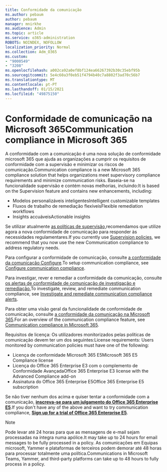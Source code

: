 ```yaml
---
title: Conformidade da comunicação
ms.author: pebaum
author: pebaum
manager: mnirkhe
ms.audience: Admin
ms.topic: article
ms.service: o365-administration
ROBOTS: NOINDEX, NOFOLLOW
localization_priority: Normal
ms.collection: Adm_O365
ms.custom:
- "9000549"
- "3208"
ms.openlocfilehash: a002ca92a0ef8bf124ea66267392b30c35ebf95b
ms.sourcegitcommit: 5e4c60a3f0eb51f4794b40c7a8802f3ad70c56b7
ms.translationtype: MT
ms.contentlocale: pt-PT
ms.lasthandoff: 01/15/2021
ms.locfileid: "49875150"
---
```

# <a name="communication-compliance-in-microsoft-365"></a><span data-ttu-id="a1ea9-102">Conformidade de comunicação na Microsoft 365</span><span class="sxs-lookup"><span data-stu-id="a1ea9-102">Communication compliance in Microsoft 365</span></span>

<span data-ttu-id="a1ea9-103">A conformidade com a comunicação é uma nova solução de conformidade microsoft 365 que ajuda as organizações a cumprir os requisitos de conformidade com a supervisão e minimizar os riscos de comunicação.</span><span class="sxs-lookup"><span data-stu-id="a1ea9-103">Communication compliance is a new Microsoft 365 compliance solution that helps organizations meet supervisory compliance requirements and minimize communication risks.</span></span> <span data-ttu-id="a1ea9-104">Baseia-se na funcionalidade supervisão e contém novas melhorias, incluindo:</span><span class="sxs-lookup"><span data-stu-id="a1ea9-104">It is based on the Supervision feature and contains new enhancements, including:</span></span>

- <span data-ttu-id="a1ea9-105">Modelos personalizáveis inteligentes</span><span class="sxs-lookup"><span data-stu-id="a1ea9-105">Intelligent customizable templates</span></span>
- <span data-ttu-id="a1ea9-106">Fluxos de trabalho de remediação flexíveis</span><span class="sxs-lookup"><span data-stu-id="a1ea9-106">Flexible remediation workflows</span></span>
- <span data-ttu-id="a1ea9-107">Insights accuáveis</span><span class="sxs-lookup"><span data-stu-id="a1ea9-107">Actionable insights</span></span>

<span data-ttu-id="a1ea9-108">Se utilizar atualmente [as políticas de supervisão,](https://docs.microsoft.com/microsoft-365/compliance/supervision-policies)recomendamos que utilize agora a nova conformidade de comunicação para responder às necessidades regulamentares.</span><span class="sxs-lookup"><span data-stu-id="a1ea9-108">If you currently use [Supervision policies](https://docs.microsoft.com/microsoft-365/compliance/supervision-policies), we recommend that you now use the new Communication compliance to address regulatory needs.</span></span>

<span data-ttu-id="a1ea9-109">Para configurar a conformidade de comunicação, consulte [a conformidade da comunicação Configure](https://docs.microsoft.com/microsoft-365/compliance/communication-compliance-configure).</span><span class="sxs-lookup"><span data-stu-id="a1ea9-109">To setup communication compliance, see [Configure communication compliance](https://docs.microsoft.com/microsoft-365/compliance/communication-compliance-configure).</span></span>

<span data-ttu-id="a1ea9-110">Para investigar, rever e remediar a conformidade da comunicação, consulte [os alertas de conformidade de comunicação de investigação e remediação.](https://docs.microsoft.com/microsoft-365/compliance/communication-compliance-investigate-remediate)</span><span class="sxs-lookup"><span data-stu-id="a1ea9-110">To investigate, review, and remediate communication compliance, see [Investigate and remediate communication compliance alerts](https://docs.microsoft.com/microsoft-365/compliance/communication-compliance-investigate-remediate).</span></span>

<span data-ttu-id="a1ea9-111">Para obter uma visão geral da funcionalidade de conformidade de comunicação, consulte [a conformidade da comunicação na Microsoft 365](https://docs.microsoft.com/microsoft-365/compliance/communication-compliance).</span><span class="sxs-lookup"><span data-stu-id="a1ea9-111">For an overview of the communication compliance feature, see [Communication compliance in Microsoft 365](https://docs.microsoft.com/microsoft-365/compliance/communication-compliance).</span></span>

<span data-ttu-id="a1ea9-112">Requisitos de licença: Os utilizadores monitorizados pelas políticas de comunicação devem ter um dos seguintes:</span><span class="sxs-lookup"><span data-stu-id="a1ea9-112">License requirements: Users monitored by communication policies must have one of the following:</span></span>

- <span data-ttu-id="a1ea9-113">Licença de conformidade Microsoft 365 E5</span><span class="sxs-lookup"><span data-stu-id="a1ea9-113">Microsoft 365 E5 Compliance license</span></span>
- <span data-ttu-id="a1ea9-114">Licença do Office 365 Enterprise E3 com o complemento de Conformidade Avançada</span><span class="sxs-lookup"><span data-stu-id="a1ea9-114">Office 365 Enterprise E3 license with the Advanced Compliance add-on</span></span>
- <span data-ttu-id="a1ea9-115">Assinatura do Office 365 Enterprise E5</span><span class="sxs-lookup"><span data-stu-id="a1ea9-115">Office 365 Enterprise E5 subscription</span></span>

<span data-ttu-id="a1ea9-116">Se não tiver nenhum dos acima e quiser tentar a conformidade com a comunicação, **[inscreva-se para um julgamento do Office 365 Enterprise E5](https://go.microsoft.com/fwlink/p/?LinkID=698279)**.</span><span class="sxs-lookup"><span data-stu-id="a1ea9-116">If you don't have any of the above and want to try communication compliance, **[Sign up for a trial of Office 365 Enterprise E5](https://go.microsoft.com/fwlink/p/?LinkID=698279)**.</span></span>

> [!NOTE]
> <span data-ttu-id="a1ea9-117">Pode levar até 24 horas para que as mensagens de e-mail sejam processadas na íntegra numa apólice.</span><span class="sxs-lookup"><span data-stu-id="a1ea9-117">It may take up to 24 hours for email messages to be fully processed in a policy.</span></span> <span data-ttu-id="a1ea9-118">As comunicações em Equipas microsoft, Yammer e plataformas de terceiros podem demorar até 48 horas para processar totalmente uma política.</span><span class="sxs-lookup"><span data-stu-id="a1ea9-118">Communications in Microsoft Teams, Yammer, and third-party platforms can take up to 48 hours to fully process in a policy.</span></span>
